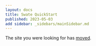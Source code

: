 ```yaml
---
layout: docs
title: Swate QuickStart
published: 2023-05-03
add sidebar: _sidebars/mainSidebar.md
---
```


The site you were looking for has [moved](https://nfdi4plants.org/nfdi4plants.knowledgebase/docs/implementation/QuickStart_swate.html).
